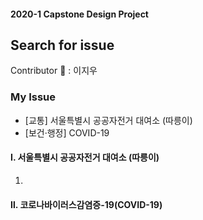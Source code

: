#### 2020-1 Capstone Design Project
Search for issue
-------------
Contributor :raising_hand: : 이지우

### My Issue
- [교통] 서울특별시 공공자전거 대여소 (따릉이)
- [보건·행정] COVID-19



#### Ⅰ. 서울특별시 공공자전거 대여소 (따릉이)
 1.   
 






#### Ⅱ.  코로나바이러스감염증-19(COVID-19)

 


